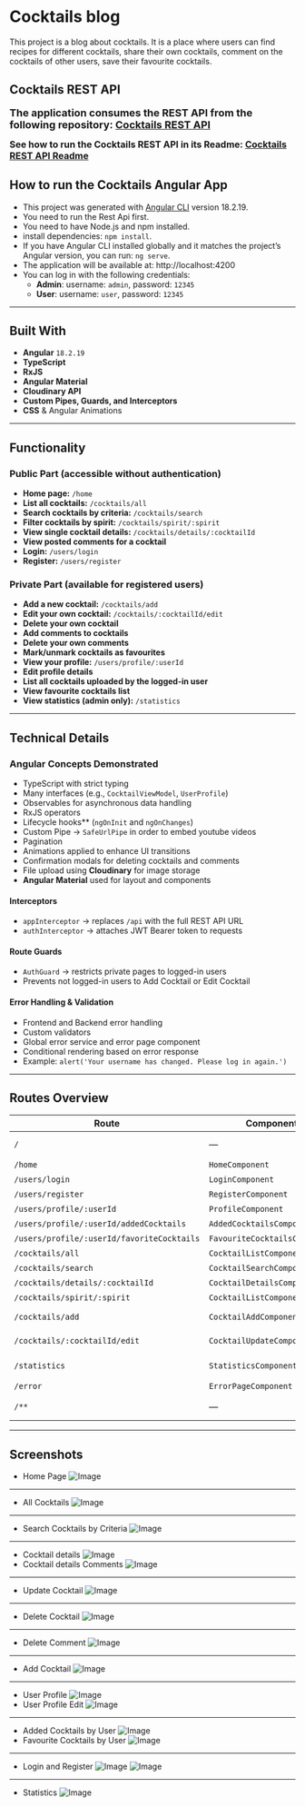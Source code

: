 # Cocktails blog

This project is a blog about cocktails. It is a place where users can find recipes for different cocktails, share their own cocktails, comment on the cocktails of other users, save their favourite cocktails.


## Cocktails REST API

**<span style="font-size: large;">The application consumes the REST API from the following repository: [Cocktails REST API](https://github.com/aleksandra-mileva/cocktails-rest-api)</span>**

**<span style="font-size: medium;">See how to run the Cocktails REST API in its Readme: [Cocktails REST API Readme](https://github.com/aleksandra-mileva/cocktails-rest-api/blob/main/README.md)</span>**

## How to run the Cocktails Angular App
- This project was generated with [Angular CLI](https://github.com/angular/angular-cli) version 18.2.19.
- You need to run the Rest Api first.
- You need to have Node.js and npm installed.
- install dependencies: `npm install`.
- If you have Angular CLI installed globally and it matches the project’s Angular version, you can run: `ng serve`.
- The application will be available at: http://localhost:4200
- You can log in with the following credentials:
  - **Admin**: username: `admin`, password: `12345`
  - **User**: username: `user`, password: `12345`

---

## Built With
- **Angular** `18.2.19`
- **TypeScript**
- **RxJS**
- **Angular Material**
- **Cloudinary API**
- **Custom Pipes, Guards, and Interceptors**
- **CSS** & Angular Animations

---

## Functionality

### Public Part (accessible without authentication)
- **Home page:** `/home`
- **List all cocktails:** `/cocktails/all`
- **Search cocktails by criteria:** `/cocktails/search`
- **Filter cocktails by spirit:** `/cocktails/spirit/:spirit`
- **View single cocktail details:** `/cocktails/details/:cocktailId`
- **View posted comments for a cocktail**
- **Login:** `/users/login`
- **Register:** `/users/register`

### Private Part (available for registered users)
- **Add a new cocktail:** `/cocktails/add`
- **Edit your own cocktail:** `/cocktails/:cocktailId/edit`
- **Delete your own cocktail**
- **Add comments to cocktails**
- **Delete your own comments**
- **Mark/unmark cocktails as favourites**
- **View your profile:** `/users/profile/:userId`
- **Edit profile details**
- **List all cocktails uploaded by the logged-in user**
- **View favourite cocktails list**
- **View statistics (admin only):** `/statistics`

---

## Technical Details

### Angular Concepts Demonstrated
- TypeScript with strict typing
- Many interfaces (e.g., `CocktailViewModel`, `UserProfile`)
- Observables for asynchronous data handling
- RxJS operators
- Lifecycle hooks** (`ngOnInit` and `ngOnChanges`)
- Custom Pipe → `SafeUrlPipe` in order to embed youtube videos
- Pagination
- Animations applied to enhance UI transitions
- Confirmation modals for deleting cocktails and comments
- File upload using **Cloudinary** for image storage
- **Angular Material** used for layout and components

#### Interceptors
- `appInterceptor` → replaces `/api` with the full REST API URL
- `authInterceptor` → attaches JWT Bearer token to requests

#### Route Guards
- `AuthGuard` → restricts private pages to logged-in users
- Prevents not logged-in users to Add Cocktail or Edit Cocktail

#### Error Handling & Validation
- Frontend and Backend error handling
- Custom validators
- Global error service and error page component
- Conditional rendering based on error response
- Example: `alert('Your username has changed. Please log in again.')`

---

## Routes Overview
| Route | Component | Notes |
|-------|-----------|-------|
| `/` | — | Redirects to `/home` |
| `/home` | `HomeComponent` | — |
| `/users/login` | `LoginComponent` | — |
| `/users/register` | `RegisterComponent` | — |
| `/users/profile/:userId` | `ProfileComponent` | — |
| `/users/profile/:userId/addedCocktails` | `AddedCocktailsComponent` | — |
| `/users/profile/:userId/favoriteCocktails` | `FavouriteCocktailsComponent` | — |
| `/cocktails/all` | `CocktailListComponent` | — |
| `/cocktails/search` | `CocktailSearchComponent` | — |
| `/cocktails/details/:cocktailId` | `CocktailDetailsComponent` | — |
| `/cocktails/spirit/:spirit` | `CocktailListComponent` | — |
| `/cocktails/add` | `CocktailAddComponent` | `AuthGuard` protected |
| `/cocktails/:cocktailId/edit` | `CocktailUpdateComponent` | `AuthGuard` protected |
| `/statistics` | `StatisticsComponent` | Admin only |
| `/error` | `ErrorPageComponent` | — |
| `/**` | — | Redirects to `/error` |

---

## Screenshots
- Home Page
![Image](https://github.com/user-attachments/assets/dc94664d-709c-4c86-8880-5fe73131008b)
---
- All Cocktails
![Image](https://github.com/user-attachments/assets/c5aca0e6-2742-4182-b663-0023092cdbf3)
---
- Search Cocktails by Criteria
  ![Image](https://github.com/user-attachments/assets/c6c44369-5d33-415c-a35d-3b6af0ccc8ba)
---
- Cocktail details
![Image](https://github.com/user-attachments/assets/e87ca2b7-da1b-42e0-8367-f4efe9ba5eea)
- Cocktail details Comments
![Image](https://github.com/user-attachments/assets/aab16f8e-a4da-4876-aa0e-4ac35fe0af7f)
---
- Update Cocktail
![Image](https://github.com/user-attachments/assets/fd9e8fb0-9a6d-418c-aaf6-2418de2685a0)
---
- Delete Cocktail
![Image](https://github.com/user-attachments/assets/98efe549-a294-4285-b00c-654f52f61b5d)
---
- Delete Comment
![Image](https://github.com/user-attachments/assets/a288acf4-023a-4e0e-810e-3549744832ca)
---
- Add Cocktail
![Image](https://github.com/user-attachments/assets/e35333e0-27ca-47f4-9df1-dbd982ff51d9)
---
- User Profile
![Image](https://github.com/user-attachments/assets/9ec28dc8-4432-40fc-b156-48fca0949c0c)
- User Profile Edit
![Image](https://github.com/user-attachments/assets/6b99e75c-948a-4da2-ad3c-1e4f9b6eacee)
---
- Added Cocktails by User
![Image](https://github.com/user-attachments/assets/4b52f7d9-3de9-449f-827f-ae191e8b8fa7)
- Favourite Cocktails by User
![Image](https://github.com/user-attachments/assets/59bc48e9-e52f-45de-ab2d-12ada7ee3a2d)
---
- Login and Register
![Image](https://github.com/user-attachments/assets/38acc104-de99-42d1-8a84-4d712d8b8f97)
![Image](https://github.com/user-attachments/assets/50179f58-fd1c-487b-95dc-1b5956f9dfc5)
---
- Statistics
![Image](https://github.com/user-attachments/assets/db177d5b-31db-4742-8fde-b99f12504a39)
